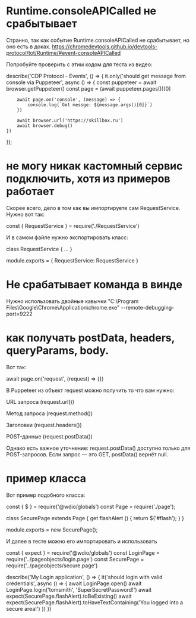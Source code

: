 # Runtime.consoleAPICalled не срабытывает
Странно, так как событие Runtime.consoleAPICalled не срабытывает, но оно есть в доках.
https://chromedevtools.github.io/devtools-protocol/tot/Runtime/#event-consoleAPICalled

Попробуйте проверить с этим кодом для теста из видео:

describe('CDP Protocol - Events', () => {
    it.only('should get message from console via Puppeteer', async () => {
        const puppeteer = await browser.getPuppeteer()
        const page = (await puppeteer.pages())[0]

        await page.on('console', (message) => {
            console.log(`Get messge: ${message.args()[0]}`)
        })

        await browser.url('https://skillbox.ru')
        await browser.debug()
    })
});

# не могу никак кастомный сервис подключить, хотя из примеров работает
Скорее всего, дело в том как вы импортируете сам RequestService. Нужно вот так:

const { RequestService } = require('./RequestService')

И в самом файле нужно экспортировать класс:

class RequestService { ... }

module.exports = {
    RequestService: RequestService
}

# Не срабатывает команда в винде
Нужно использовать двойные кавычки
"C:\Program Files\Google\Chrome\Application\chrome.exe" --remote-debugging-port=9222


# как получать postData, headers, queryParams, body.
Вот так:

await page.on('request', (request) => {})

В Puppeteer из объект request можно получить то что вам нужно:

URL запроса (request.url())

Метод запроса (request.method())

Заголовки (request.headers())

POST-данные (request.postData())

Однако есть важное уточнение: request.postData() доступно только для POST-запросов. Если запрос — это GET, postData() вернёт null.

# пример класса
Вот пример подобного класса:

const { $ } = require('@wdio/globals')
const Page = require('./page');

class SecurePage extends Page {
    get flashAlert () {
        return $('#flash');
    }
}

module.exports = new SecurePage();


И далее в тесте можно его импортировать и использовать

const { expect } = require('@wdio/globals')
const LoginPage = require('../pageobjects/login.page')
const SecurePage = require('../pageobjects/secure.page')

describe('My Login application', () => {
    it('should login with valid credentials', async () => {
        await LoginPage.open()
        await LoginPage.login('tomsmith', 'SuperSecretPassword!')
        await expect(SecurePage.flashAlert).toBeExisting()
        await expect(SecurePage.flashAlert).toHaveTextContaining('You logged into a secure area!')
    })
})
